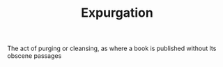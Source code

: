 ---
title: Expurgation
letter: E
permalink: "/definitions/bld-expurgation.html"
body: The act of purging or cleansing, as where a book is published without lts obscene
  passages
published_at: '2018-07-07'
source: Black's Law Dictionary 2nd Ed (1910)
layout: post
---